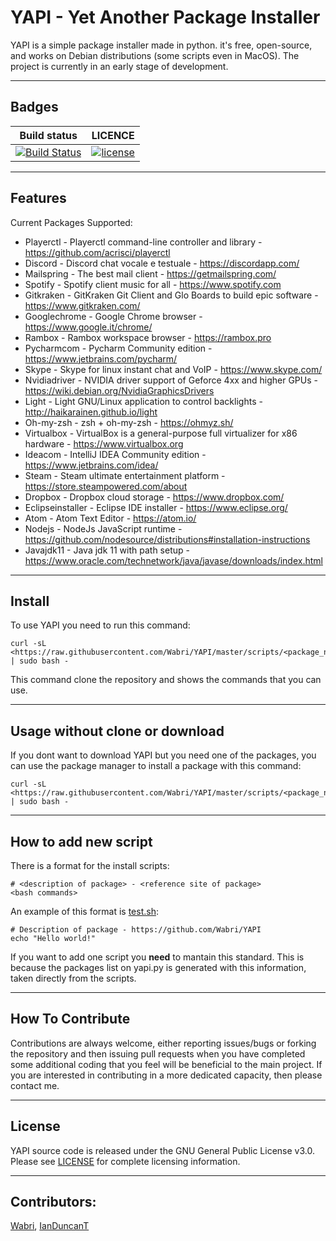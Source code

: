 # YAPI - Yet Another Package Installer

YAPI is a simple package installer made in python. it's free, open-source, and works on Debian distributions (some scripts even in MacOS). The project is currently in an early stage of development.

****

## Badges

| Build status | LICENCE |
|----------|---------------|
| [![Build Status](https://travis-ci.org/Wabri/YAPI.svg?branch=master)](https://travis-ci.org/Wabri/YAPI) | [![license](https://img.shields.io/badge/LICENCE-GPL--3.0-green.svg)](LICENSE) | |

****

## Features

Current Packages Supported:
<!--readme_update start -->
- Playerctl - Playerctl command-line controller and library - https://github.com/acrisci/playerctl
- Discord - Discord chat vocale e testuale - https://discordapp.com/
- Mailspring - The best mail client - https://getmailspring.com/
- Spotify - Spotify client music for all - https://www.spotify.com
- Gitkraken - GitKraken Git Client and Glo Boards to build epic software - https://www.gitkraken.com/
- Googlechrome - Google Chrome browser - https://www.google.it/chrome/
- Rambox - Rambox workspace browser - https://rambox.pro
- Pycharmcom - Pycharm Community edition - https://www.jetbrains.com/pycharm/
- Skype - Skype for linux instant chat and VoIP - https://www.skype.com/
- Nvidiadriver - NVIDIA driver support of Geforce 4xx and higher GPUs - https://wiki.debian.org/NvidiaGraphicsDrivers
- Light - Light GNU/Linux application to control backlights - http://haikarainen.github.io/light
- Oh-my-zsh - zsh + oh-my-zsh - https://ohmyz.sh/
- Virtualbox - VirtualBox is a general-purpose full virtualizer for x86 hardware - https://www.virtualbox.org
- Ideacom - IntelliJ IDEA Community edition - https://www.jetbrains.com/idea/
- Steam - Steam ultimate entertainment platform - https://store.steampowered.com/about
- Dropbox - Dropbox cloud storage - https://www.dropbox.com/
- Eclipseinstaller - Eclipse IDE installer - https://www.eclipse.org/
- Atom - Atom Text Editor - https://atom.io/
- Nodejs - NodeJs JavaScript runtime - https://github.com/nodesource/distributions#installation-instructions
- Javajdk11 - Java jdk 11 with path setup - https://www.oracle.com/technetwork/java/javase/downloads/index.html
<!--readme_update end -->

****

## Install

To use YAPI you need to run this command:

    curl -sL <https://raw.githubusercontent.com/Wabri/YAPI/master/scripts/<package_name>.sh | sudo bash -
This command clone the repository and shows the commands that you can use.

****

## Usage without clone or download

If you dont want to download YAPI but you need one of the packages, you can use the package manager to install a package with this command:

    curl -sL <https://raw.githubusercontent.com/Wabri/YAPI/master/scripts/<package_name>.sh | sudo bash -

****

## How to add new script

There is a format for the install scripts:

    # <description of package> - <reference site of package>
    <bash commands>

An example of this format is [test.sh](scripts/test.sh):

    # Description of package - https://github.com/Wabri/YAPI
    echo "Hello world!"

If you want to add one script you **need** to mantain this standard. This is because the packages list on yapi.py is generated with this information, taken directly from the scripts.

****

## How To Contribute

Contributions are always welcome, either reporting issues/bugs or forking the repository and then issuing pull requests when you have completed some additional coding that you feel will be beneficial to the main project. If you are interested in contributing in a more dedicated capacity, then please contact me.

****

## License

YAPI source code is released under the GNU General Public License v3.0. Please see [LICENSE](LICENSE) for complete licensing information.

****

## Contributors:

[Wabri](https://github.com/Wabri), [IanDuncanT](https://github.com/IanDuncanT)
